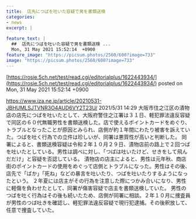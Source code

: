 ```yaml
---
title:  店先につばを吐いた容疑で男を書類送検  
categories:
- news
excerpt: |
  
feature_text: |
  ##  店先につばを吐いた容疑で男を書類送検 ...
  Mon, 31 May 2021 15:52:14  +0900
feature_image: "https://picsum.photos/2560/600?image=733"
image: "https://picsum.photos/2560/600?image=733"
---
```


[https://rosie.5ch.net/test/read.cgi/editorialplus/1622443934/](https://rosie.5ch.net/test/read.cgi/editorialplus/1622443934/)
posted on Mon, 31 May 2021 15:52:14  +0900

<!--more-->

https://www.iza.ne.jp/article/20210531-JBHUMLSJTVNR3O4AUD6VY2T23U/ 2021/5/31 14:29 大阪市住之江区の漬物店の店先につばを吐いたとして、大阪府警住之江署は３１日、軽犯罪法違反容疑で同区の６０代無職男性を書類送検した。店で使えるポイントカードをめぐり、トラブルとなったことが原因とみられ、店側が約１年間にわたり被害を訴えていた。つばを吐く行為での立件は珍しいが、同署は悪質性が高いと判断した。 同署によると、書類送検容疑は令和２年１０月２９日、漬物店前の路上で２回つばを吐いたとしている。男性は調べに対し、「つばは吐いたけど、せきをして飛んだだけ」と容疑を否認している。 漬物店の店主によると、男性は元年秋、商店街のポイントカードの使用をめぐって店側とトラブルになった。男性はその後、店先で「ばか」「死ね」などの暴言を吐いたり、つばを吐いたりするようになったという。 ２年夏には店主がその行為を注意した際につかみ合いになり、男性に軽傷を負わせたとして、同署が傷害容疑で店主を書類送検していた。 男性のつばを吐く行為はその後も続いたため、店側が同署に相談。２年１０月に捜査員が男性のつば吐きを確認し、軽犯罪法違反容疑で現行犯逮捕。その後釈放して、任意で捜査していた。
